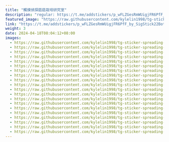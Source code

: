 ```yaml
---
title: "觸摸偵探菇菇栽培研究室"
description: "regular: https://t.me/addstickers/p_wFLZGesRmWUigjFR6PfF_by_SigStick22Bot"
featured_image: "https://raw.githubusercontent.com/kylelin1998/tg-sticker-spreading-worldwide-images/main/img/8967e132-96e9-490a-9a8c-e43d084c8e62.jpg"
link: "https://t.me/addstickers/p_wFLZGesRmWUigjFR6PfF_by_SigStick22Bot"
weight: 3
date: 2024-04-18T08:04:12+08:00
images:
  - https://raw.githubusercontent.com/kylelin1998/tg-sticker-spreading-worldwide-images/main/img/8967e132-96e9-490a-9a8c-e43d084c8e62.jpg
  - https://raw.githubusercontent.com/kylelin1998/tg-sticker-spreading-worldwide-images/main/img/bfe2096b-88c6-469d-994d-4b001e2da01d.jpg
  - https://raw.githubusercontent.com/kylelin1998/tg-sticker-spreading-worldwide-images/main/img/553c8877-ae4b-4340-b9e3-3f7944d1b568.jpg
  - https://raw.githubusercontent.com/kylelin1998/tg-sticker-spreading-worldwide-images/main/img/b8182976-19a1-491f-94a7-e00da1ed8b5d.jpg
  - https://raw.githubusercontent.com/kylelin1998/tg-sticker-spreading-worldwide-images/main/img/440b2678-f0ad-48af-9497-0720446a196e.jpg
  - https://raw.githubusercontent.com/kylelin1998/tg-sticker-spreading-worldwide-images/main/img/d3989178-50c1-48a0-962e-4632d70b7a56.jpg
  - https://raw.githubusercontent.com/kylelin1998/tg-sticker-spreading-worldwide-images/main/img/7fc0ec82-8701-44e1-b9b9-ad47a5500c5c.jpg
  - https://raw.githubusercontent.com/kylelin1998/tg-sticker-spreading-worldwide-images/main/img/c8d7d1b4-9ed7-42c5-abdc-bff61f7651e9.jpg
  - https://raw.githubusercontent.com/kylelin1998/tg-sticker-spreading-worldwide-images/main/img/8516be81-1cf7-4925-be79-70645168c2d0.jpg
  - https://raw.githubusercontent.com/kylelin1998/tg-sticker-spreading-worldwide-images/main/img/f55311cc-14cc-4189-b1bc-c1c0991a2bd8.jpg
  - https://raw.githubusercontent.com/kylelin1998/tg-sticker-spreading-worldwide-images/main/img/b320b747-51db-461f-b7f0-d134e27c3603.jpg
  - https://raw.githubusercontent.com/kylelin1998/tg-sticker-spreading-worldwide-images/main/img/5392c07b-9569-4941-b17f-406c587471b8.jpg
  - https://raw.githubusercontent.com/kylelin1998/tg-sticker-spreading-worldwide-images/main/img/77019d88-b297-44c6-8daa-a67db29c7a92.jpg
  - https://raw.githubusercontent.com/kylelin1998/tg-sticker-spreading-worldwide-images/main/img/f2d0d28c-d18e-4a12-b7de-9bee5b062c9c.jpg
  - https://raw.githubusercontent.com/kylelin1998/tg-sticker-spreading-worldwide-images/main/img/de979fc1-b189-43b8-b13a-6d37d6c25f8d.jpg
  - https://raw.githubusercontent.com/kylelin1998/tg-sticker-spreading-worldwide-images/main/img/dfad8169-e729-4131-af4a-f976186c3b82.jpg
  - https://raw.githubusercontent.com/kylelin1998/tg-sticker-spreading-worldwide-images/main/img/8ebb1206-c1cc-43ac-a1b5-28fbe0fe2c42.jpg
  - https://raw.githubusercontent.com/kylelin1998/tg-sticker-spreading-worldwide-images/main/img/ed9bf883-bcfb-4eef-9f2f-0a6ef4d3f889.jpg
  - https://raw.githubusercontent.com/kylelin1998/tg-sticker-spreading-worldwide-images/main/img/11a6e21e-e99f-483c-87ad-e8e52c4f95e5.jpg
  - https://raw.githubusercontent.com/kylelin1998/tg-sticker-spreading-worldwide-images/main/img/d6338195-f35b-40bb-b13e-2e8105cfeafc.jpg
---
```

